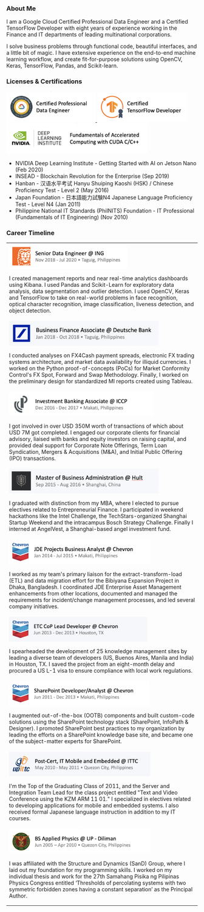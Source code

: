 ### About Me

I am a Google Cloud Certified Professional Data Engineer and a Certified TensorFlow Developer with eight years of experience working in the Finance and IT departments of leading multinational corporations. 

I solve business problems through functional code, beautiful interfaces, and a little bit of magic. I have extensive experience on the end-to-end machine learning workflow, and create fit-for-purpose solutions using OpenCV, Keras, TensorFlow, Pandas, and Scikit-learn.

### Licenses & Certifications
<div style='display:inline'>
  <a title='View Credential' href='https://www.credential.net/e6ccedda-5b8d-4bc9-a22b-8086ae3dadd3'>
    <img src='https://github.com/epanganiban/epanganiban/blob/master/assets/gcp-data-engineer.png' height='80px'/>
  </a>
  <a title='View Credential' href='https://www.credential.net/72a2be95-f667-48a2-828c-fc74a0fc2083'>
    <img src='https://github.com/epanganiban/epanganiban/blob/master/assets/tensorflow.png' height='80px'/>
  </a>
  <a title='View Credential' href='https://courses.nvidia.com/certificates/d27ea5f1d100432394227a808b474831'>
    <img src='https://github.com/epanganiban/epanganiban/blob/master/assets/dli-cuda_c.png' height='80px'/>
  </a>
</div>

- NVIDIA Deep Learning Institute - Getting Started with AI on Jetson Nano (Feb 2020)</li>
- INSEAD - Blockchain Revolution for the Enterprise (Sep 2019)</li>
- Hanban - 汉语水平考试 Hanyu Shuiping Kaoshi (HSK) / Chinese Proficiency Test - Level 2 (May 2016)</li>
- Japan Foundation - 日本語能力試験N4 Japanese Language Proficiency Test - Level N4 (Jan 2011)</li>
- Philippine National IT Standards (PhilNITS) Foundation - IT Professional (Fundamentals of IT Engineering) (Nov 2010)</li>

### Career Timeline
<table>
  <tr>
    <td>
      <img src='https://github.com/epanganiban/epanganiban/blob/master/assets/ing-job.png' height='65px' />
      <p>I created management reports and near real-time analytics dashboards using Kibana. I used Pandas and Scikit-Learn for exploratory data analysis, data segmentation and outlier detection. I used OpenCV, Keras and TensorFlow to take on real-world problems in face recognition, optical character recognition, image classification, liveness detection, and object detection.</p>
    </td>
  </tr>
  <tr>
    <td>
      <img src='https://github.com/epanganiban/epanganiban/blob/master/assets/db-job.png' height='65px' />
      <p>I conducted analyses on FX4Cash payment spreads, electronic FX trading systems architecture, and market data availability for illiquid currencies. I worked on the Python proof-of-concepts (PoCs) for Market Conformity Control's FX Spot, Forward and Swap Methodology. Finally, I worked on the preliminary design for standardized MI reports created using Tableau.</p>
    </td>
  </tr>
  <tr>
    <td>
      <img src='https://github.com/epanganiban/epanganiban/blob/master/assets/iccp-job.png' height='65px' />
      <p>I got involved in over USD 350M worth of transactions of which about USD 7M got completed. I engaged our corporate clients for financial advisory, liaised with banks and equity investors on raising capital, and provided deal support for Corporate Note Offerings, Term Loan Syndication, Mergers & Acquisitions (M&A), and Initial Public Offering (IPO) transactions.</p>
    </td>
  </tr>
  <tr>
    <td>
      <img src='https://github.com/epanganiban/epanganiban/blob/master/assets/hult-mba.png' height='65px' />
      <p>I graduated with distinction from my MBA, where I elected to pursue electives related to Entrepreneurial Finance. I participated in weekend hackathons like the Intel Challenge, the TechStars-organized Shanghai Startup Weekend and the intracampus Bosch Strategy Challenge. Finally I interned at AngelVest, a Shanghai-based angel investment fund.</p>
    </td>
  </tr>
  <tr>
    <td>
      <img src='https://github.com/epanganiban/epanganiban/blob/master/assets/cvx-job3.png' height='65px' />
      <p>I worked as my team's primary liaison for the extract-transform-load (ETL) and data migration effort for the Bibiyana Expansion Project in Dhaka, Bangladesh. I coordinated JDE Enterprise Asset Management enhancements from other locations, documented and managed the requirements for incident/change management processes, and led several company initiatives.</p>
    </td>
  </tr>
  <tr>
    <td>
      <img src='https://github.com/epanganiban/epanganiban/blob/master/assets/cvx-job2.png' height='65px' />
      <p>I spearheaded the development of 25 knowledge management sites by leading a diverse team of developers (US, Buenos Aires, Manila and India) in Houston, TX. I saved the project from an eight-month delay and procured a US L-1 visa to ensure compliance with local work regulations.</p>
    </td>
  </tr>
  <tr>
    <td>
      <img src='https://github.com/epanganiban/epanganiban/blob/master/assets/cvx-job1.png' height='65px' />
      <p>I augmented out-of-the-box (OOTB) components and built custom-code solutions using the SharePoint technology stack (SharePoint, InfoPath & Designer). I promoted SharePoint best practices to my organization by leading the efforts on a SharePoint knowledge base site, and became one of the subject-matter experts for SharePoint.</p>
    </td>
  </tr>
  <tr>
    <td>
      <img src='https://github.com/epanganiban/epanganiban/blob/master/assets/ittc-cert.png' height='65px' />
      <p>I'm the Top of the Graduating Class of 2011, and the Server and Integration Team Lead for the class project entitled "Text and Video Conference using the KZM ARM 11 01." I specialized in electives related to developing applications for mobile and embedded systems. I also received formal Japanese language instruction in addition to my IT courses.</p>
    </td>
  </tr>
  <tr>
    <td>
      <img src='https://github.com/epanganiban/epanganiban/blob/master/assets/up-bsap.png' height='65px' />
      <p>I was affiliated with the Structure and Dynamics (SanD) Group, where I laid out my foundation for my programming skills. I worked on my individual thesis and work for the 27th Samahang Pisika ng Pilipinas Physics Congress entitled ‘Thresholds of percolating systems with two symmetric forbidden zones having a constant separation’ as the Principal Author.</p>
    </td>
  </tr>
</table>


<!--
**epanganiban/epanganiban** is a ✨ _special_ ✨ repository because its `README.md` (this file) appears on your GitHub profile.

Here are some ideas to get you started:

- 🔭 I’m currently working on ...
- 🌱 I’m currently learning ...
- 👯 I’m looking to collaborate on ...
- 🤔 I’m looking for help with ...
- 💬 Ask me about ...
- 📫 How to reach me: ...
- 😄 Pronouns: ...
- ⚡ Fun fact: ...
-->
